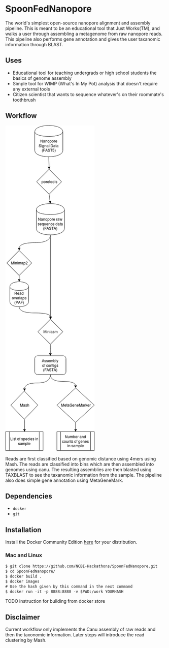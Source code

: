 # SpoonFedNanopore
The world's simplest open-source nanopore alignment and assembly pipeline. This is meant to be an educational tool that Just Works(TM), and walks a user through assembling a metagenome from raw nanopore reads. This pipeline also performs gene annotation and gives the user taxanomic information through BLAST.

## Uses
* Educational tool for teaching undergrads or high school students the basics of genome assembly
* Simple tool for WIMP (What's In My Pot) analysis that doesn't require any external tools
* Citizen scientist that wants to sequence whatever's on their roommate's toothbrush

## Workflow
![SpoonFedNanopore Workflow](./images/diagram.png)

Reads are first classified based on genomic distance using 4mers using Mash. The reads are classified into bins which are then assembled into genomes using canu. The resulting assemblies are then blasted using TAXBLAST to see the taxanomic information from the sample. The pipeline also does simple gene annotation using MetaGeneMark.

## Dependencies
* `docker`
* `git`

## Installation
Install the Docker Community Edition [here](https://www.docker.com/community-edition) for your distribution.

### Mac and Linux
```
$ git clone https://github.com/NCBI-Hackathons/SpoonFedNanopore.git
$ cd SpoonFedNanopore/
$ docker build .
$ docker images
# Use the hash given by this command in the next command
$ docker run -it -p 8888:8888 -v $PWD:/work YOURHASH
```
TODO instruction for building from docker store


## Disclaimer
Current workflow only implements the Canu assembly of raw reads and then the taxonomic information. Later steps will introduce the read clustering by Mash.
